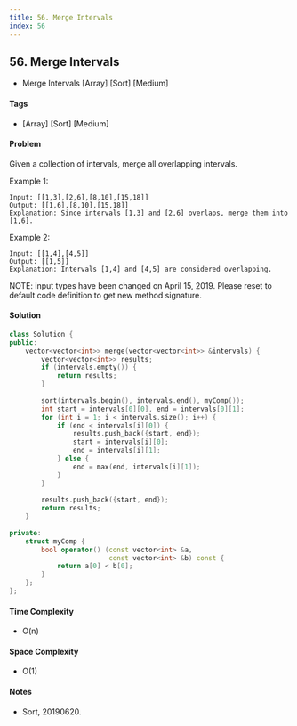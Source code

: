 ```yaml
---
title: 56. Merge Intervals
index: 56
---
```


## 56. Merge Intervals
- Merge Intervals [Array] [Sort] [Medium]

#### Tags
- [Array] [Sort] [Medium]

#### Problem
Given a collection of intervals, merge all overlapping intervals.

Example 1:

    Input: [[1,3],[2,6],[8,10],[15,18]]
    Output: [[1,6],[8,10],[15,18]]
    Explanation: Since intervals [1,3] and [2,6] overlaps, merge them into [1,6].

Example 2:

    Input: [[1,4],[4,5]]
    Output: [[1,5]]
    Explanation: Intervals [1,4] and [4,5] are considered overlapping.

NOTE: input types have been changed on April 15, 2019. Please reset to default code definition to get new method signature.

#### Solution
``` C++
class Solution {
public:
    vector<vector<int>> merge(vector<vector<int>> &intervals) {
        vector<vector<int>> results;
        if (intervals.empty()) {
            return results;
        }
        
        sort(intervals.begin(), intervals.end(), myComp());
        int start = intervals[0][0], end = intervals[0][1];
        for (int i = 1; i < intervals.size(); i++) {
            if (end < intervals[i][0]) {
                results.push_back({start, end});
                start = intervals[i][0];
                end = intervals[i][1];
            } else {
                end = max(end, intervals[i][1]);
            }
        }
        
        results.push_back({start, end});
        return results;
    }
    
private:
    struct myComp {
        bool operator() (const vector<int> &a, 
                         const vector<int> &b) const {
            return a[0] < b[0];
        }
    };
};
```

#### Time Complexity
- O(n)

#### Space Complexity
- O(1)

#### Notes
- Sort, 20190620.
